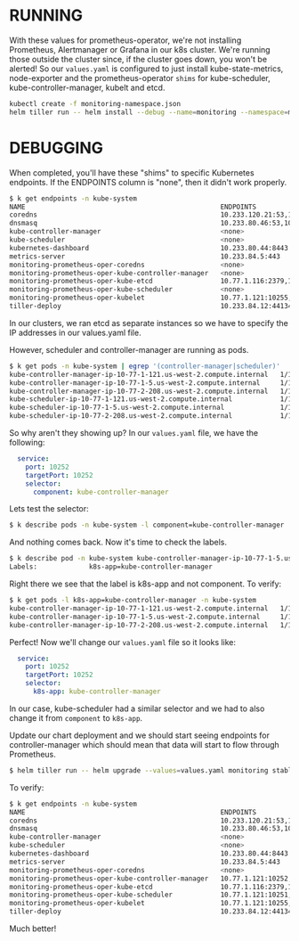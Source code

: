 # RUNNING

With these values for prometheus-operator, we're not installing Prometheus, Alertmanager or Grafana in our k8s cluster. We're running those outside the cluster since, if the cluster goes down, you won't be alerted! So our `values.yaml` is configured to just install kube-state-metrics, node-exporter and the prometheus-operator `shims` for kube-scheduler, kube-controller-manager, kubelt and etcd.

```bash
kubectl create -f monitoring-namespace.json
helm tiller run -- helm install --debug --name=monitoring --namespace=monitoring --values=values.yaml stable/prometheus-operator
```

# DEBUGGING

When completed, you'll have these "shims" to specific Kubernetes
endpoints. If the ENDPOINTS column is "none", then it didn't work
properly.

```bash
$ k get endpoints -n kube-system
NAME                                                 ENDPOINTS                                                           AGE
coredns                                              10.233.120.21:53,10.233.80.45:53,10.233.120.21:53 + 3 more...       59d
dnsmasq                                              10.233.80.46:53,10.233.92.5:53,10.233.80.46:53 + 1 more...          100d
kube-controller-manager                              <none>                                                              100d
kube-scheduler                                       <none>                                                              100d
kubernetes-dashboard                                 10.233.80.44:8443                                                   100d
metrics-server                                       10.233.84.5:443                                                     79d
monitoring-prometheus-oper-coredns                   <none>                                                              17h
monitoring-prometheus-oper-kube-controller-manager   <none>                                                              17h
monitoring-prometheus-oper-kube-etcd                 10.77.1.116:2379,10.77.1.69:2379,10.77.2.22:2379                    17h
monitoring-prometheus-oper-kube-scheduler            <none>                                                              17h
monitoring-prometheus-oper-kubelet                   10.77.1.121:10255,10.77.1.13:10255,10.77.1.249:10255 + 15 more...   17h
tiller-deploy                                        10.233.84.12:44134                                                  80d
```

In our clusters, we ran etcd as separate instances so we have
to specify the IP addresses in our values.yaml file.

However, scheduler and controller-manager are running as pods.

```bash
$ k get pods -n kube-system | egrep '(controller-manager|scheduler)'
kube-controller-manager-ip-10-77-1-121.us-west-2.compute.internal   1/1     Running   80         73d
kube-controller-manager-ip-10-77-1-5.us-west-2.compute.internal     1/1     Running   44         95d
kube-controller-manager-ip-10-77-2-208.us-west-2.compute.internal   1/1     Running   68         95d
kube-scheduler-ip-10-77-1-121.us-west-2.compute.internal            1/1     Running   72         73d
kube-scheduler-ip-10-77-1-5.us-west-2.compute.internal              1/1     Running   54         95d
kube-scheduler-ip-10-77-2-208.us-west-2.compute.internal            1/1     Running   66         73d
```

So why aren't they showing up? In our `values.yaml` file, we have the
following:

```yaml
  service:
    port: 10252
    targetPort: 10252
    selector:
      component: kube-controller-manager
```

Lets test the selector:

```bash
$ k describe pods -n kube-system -l component=kube-controller-manager
```

And nothing comes back. Now it's time to check the labels.

```bash
$ k describe pod -n kube-system kube-controller-manager-ip-10-77-1-5.us-west-2.compute.internal | grep Label
Labels:             k8s-app=kube-controller-manager
```

Right there we see that the label is k8s-app and not component. To
verify:

```bash
$ k get pods -l k8s-app=kube-controller-manager -n kube-system
kube-controller-manager-ip-10-77-1-121.us-west-2.compute.internal   1/1     Running   80         73d
kube-controller-manager-ip-10-77-1-5.us-west-2.compute.internal     1/1     Running   44         95d
kube-controller-manager-ip-10-77-2-208.us-west-2.compute.internal   1/1     Running   68         95d
```

Perfect! Now we'll change our `values.yaml` file so it looks like:

```yaml
  service:
    port: 10252
    targetPort: 10252
    selector:
      k8s-app: kube-controller-manager
```

In our case, kube-scheduler had a similar selector and we had to also
change it from `component` to `k8s-app`.

Update our chart deployment and we should start seeing endpoints for
controller-manager which should mean that data will start to flow
through Prometheus.

```bash
$ helm tiller run -- helm upgrade --values=values.yaml monitoring stable/prometheus-operator
```

To verify:

```bash
$ k get endpoints -n kube-system
NAME                                                 ENDPOINTS                                                           AGE
coredns                                              10.233.120.21:53,10.233.80.45:53,10.233.120.21:53 + 3 more...       59d
dnsmasq                                              10.233.80.46:53,10.233.92.5:53,10.233.80.46:53 + 1 more...          100d
kube-controller-manager                              <none>                                                              100d
kube-scheduler                                       <none>                                                              100d
kubernetes-dashboard                                 10.233.80.44:8443                                                   100d
metrics-server                                       10.233.84.5:443                                                     79d
monitoring-prometheus-oper-coredns                   <none>                                                              17h
monitoring-prometheus-oper-kube-controller-manager   10.77.1.121:10252,10.77.1.5:10252,10.77.2.208:10252                 17h
monitoring-prometheus-oper-kube-etcd                 10.77.1.116:2379,10.77.1.69:2379,10.77.2.22:2379                    17h
monitoring-prometheus-oper-kube-scheduler            10.77.1.121:10251,10.77.1.5:10251,10.77.2.208:10251                 17h
monitoring-prometheus-oper-kubelet                   10.77.1.121:10255,10.77.1.13:10255,10.77.1.249:10255 + 15 more...   17h
tiller-deploy                                        10.233.84.12:44134                                                  80d
```

Much better!
